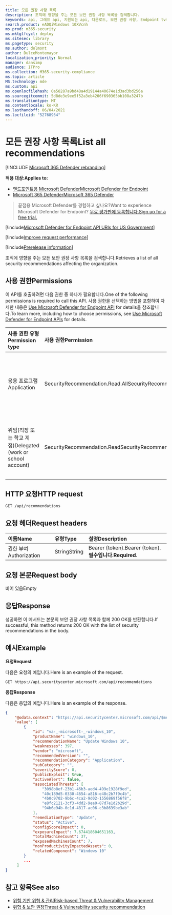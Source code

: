 ```yaml
---
title: 모든 권장 사항 목록
description: 조직에 영향을 주는 모든 보안 권장 사항 목록을 검색합니다.
keywords: api, 그래프 api, 지원되는 api, 다운로드, 보안 권장 사항, Endpoint tvm api용 Microsoft Defender, 위협 및 취약성 관리, 위협 및 취약성 관리 api
search.product: eADQiWindows 10XVcnh
ms.prod: m365-security
ms.mktglfcycl: deploy
ms.sitesec: library
ms.pagetype: security
ms.author: dolmont
author: DulceMontemayor
localization_priority: Normal
manager: dansimp
audience: ITPro
ms.collection: M365-security-compliance
ms.topic: article
MS.technology: mde
ms.custom: api
ms.openlocfilehash: 0a58287a9bd48a4d19144a40674e1d3ad3bd256a
ms.sourcegitcommit: 5d8de3e9ee5f52a3eb4206f690365bb108a3247b
ms.translationtype: MT
ms.contentlocale: ko-KR
ms.lasthandoff: 06/04/2021
ms.locfileid: "52768934"
---
```

# <a name="list-all-recommendations"></a><span data-ttu-id="093fa-104">모든 권장 사항 목록</span><span class="sxs-lookup"><span data-stu-id="093fa-104">List all recommendations</span></span>

[!INCLUDE [Microsoft 365 Defender rebranding](../../includes/microsoft-defender.md)]

<span data-ttu-id="093fa-105">**적용 대상:**</span><span class="sxs-lookup"><span data-stu-id="093fa-105">**Applies to:**</span></span>
- [<span data-ttu-id="093fa-106">엔드포인트용 Microsoft Defender</span><span class="sxs-lookup"><span data-stu-id="093fa-106">Microsoft Defender for Endpoint</span></span>](https://go.microsoft.com/fwlink/p/?linkid=2154037)
- [<span data-ttu-id="093fa-107">Microsoft 365 Defender</span><span class="sxs-lookup"><span data-stu-id="093fa-107">Microsoft 365 Defender</span></span>](https://go.microsoft.com/fwlink/?linkid=2118804)


> <span data-ttu-id="093fa-108">끝점용 Microsoft Defender를 경험하고 싶나요?</span><span class="sxs-lookup"><span data-stu-id="093fa-108">Want to experience Microsoft Defender for Endpoint?</span></span> [<span data-ttu-id="093fa-109">무료 평가판에 등록합니다.</span><span class="sxs-lookup"><span data-stu-id="093fa-109">Sign up for a free trial.</span></span>](https://www.microsoft.com/microsoft-365/windows/microsoft-defender-atp?ocid=docs-wdatp-exposedapis-abovefoldlink) 

[!include[Microsoft Defender for Endpoint API URIs for US Government](../../includes/microsoft-defender-api-usgov.md)]

[!include[Improve request performance](../../includes/improve-request-performance.md)]

[!include[Prerelease information](../../includes/prerelease.md)]

<span data-ttu-id="093fa-110">조직에 영향을 주는 모든 보안 권장 사항 목록을 검색합니다.</span><span class="sxs-lookup"><span data-stu-id="093fa-110">Retrieves a list of all security recommendations affecting the organization.</span></span>

## <a name="permissions"></a><span data-ttu-id="093fa-111">사용 권한</span><span class="sxs-lookup"><span data-stu-id="093fa-111">Permissions</span></span>
<span data-ttu-id="093fa-112">이 API를 호출하려면 다음 권한 중 하나가 필요합니다.</span><span class="sxs-lookup"><span data-stu-id="093fa-112">One of the following permissions is required to call this API.</span></span> <span data-ttu-id="093fa-113">사용 권한을 선택하는 방법을 포함하여 자세한 내용은 [Use Microsoft Defender for Endpoint API](apis-intro.md) for details을 참조합니다.</span><span class="sxs-lookup"><span data-stu-id="093fa-113">To learn more, including how to choose permissions, see [Use Microsoft Defender for Endpoint APIs](apis-intro.md) for details.</span></span>

<span data-ttu-id="093fa-114">사용 권한 유형</span><span class="sxs-lookup"><span data-stu-id="093fa-114">Permission type</span></span> |   <span data-ttu-id="093fa-115">사용 권한</span><span class="sxs-lookup"><span data-stu-id="093fa-115">Permission</span></span>  |   <span data-ttu-id="093fa-116">사용 권한 표시 이름</span><span class="sxs-lookup"><span data-stu-id="093fa-116">Permission display name</span></span>
:---|:---|:---
<span data-ttu-id="093fa-117">응용 프로그램</span><span class="sxs-lookup"><span data-stu-id="093fa-117">Application</span></span> |   <span data-ttu-id="093fa-118">SecurityRecommendation.Read.All</span><span class="sxs-lookup"><span data-stu-id="093fa-118">SecurityRecommendation.Read.All</span></span> |   <span data-ttu-id="093fa-119">'위협 및 취약성 관리 보안 권장 정보 읽기'</span><span class="sxs-lookup"><span data-stu-id="093fa-119">'Read Threat and Vulnerability Management security recommendation information'</span></span>
<span data-ttu-id="093fa-120">위임(직장 또는 학교 계정)</span><span class="sxs-lookup"><span data-stu-id="093fa-120">Delegated (work or school account)</span></span> | <span data-ttu-id="093fa-121">SecurityRecommendation.Read</span><span class="sxs-lookup"><span data-stu-id="093fa-121">SecurityRecommendation.Read</span></span> |  <span data-ttu-id="093fa-122">'위협 및 취약성 관리 보안 권장 정보 읽기'</span><span class="sxs-lookup"><span data-stu-id="093fa-122">'Read Threat and Vulnerability Management security recommendation information'</span></span>

## <a name="http-request"></a><span data-ttu-id="093fa-123">HTTP 요청</span><span class="sxs-lookup"><span data-stu-id="093fa-123">HTTP request</span></span>
```
GET /api/recommendations
```

## <a name="request-headers"></a><span data-ttu-id="093fa-124">요청 헤더</span><span class="sxs-lookup"><span data-stu-id="093fa-124">Request headers</span></span>

<span data-ttu-id="093fa-125">이름</span><span class="sxs-lookup"><span data-stu-id="093fa-125">Name</span></span> | <span data-ttu-id="093fa-126">유형</span><span class="sxs-lookup"><span data-stu-id="093fa-126">Type</span></span> | <span data-ttu-id="093fa-127">설명</span><span class="sxs-lookup"><span data-stu-id="093fa-127">Description</span></span>
:---|:---|:---
<span data-ttu-id="093fa-128">권한 부여</span><span class="sxs-lookup"><span data-stu-id="093fa-128">Authorization</span></span> | <span data-ttu-id="093fa-129">String</span><span class="sxs-lookup"><span data-stu-id="093fa-129">String</span></span> | <span data-ttu-id="093fa-130">Bearer {token}.</span><span class="sxs-lookup"><span data-stu-id="093fa-130">Bearer {token}.</span></span> <span data-ttu-id="093fa-131">**필수입니다**.</span><span class="sxs-lookup"><span data-stu-id="093fa-131">**Required**.</span></span>


## <a name="request-body"></a><span data-ttu-id="093fa-132">요청 본문</span><span class="sxs-lookup"><span data-stu-id="093fa-132">Request body</span></span>
<span data-ttu-id="093fa-133">비어 있음</span><span class="sxs-lookup"><span data-stu-id="093fa-133">Empty</span></span>

## <a name="response"></a><span data-ttu-id="093fa-134">응답</span><span class="sxs-lookup"><span data-stu-id="093fa-134">Response</span></span>
<span data-ttu-id="093fa-135">성공하면 이 메서드는 본문의 보안 권장 사항 목록과 함께 200 OK를 반환합니다.</span><span class="sxs-lookup"><span data-stu-id="093fa-135">If successful, this method returns 200 OK with the list of security recommendations in the body.</span></span>


## <a name="example"></a><span data-ttu-id="093fa-136">예시</span><span class="sxs-lookup"><span data-stu-id="093fa-136">Example</span></span>

<span data-ttu-id="093fa-137">**요청**</span><span class="sxs-lookup"><span data-stu-id="093fa-137">**Request**</span></span>

<span data-ttu-id="093fa-138">다음은 요청의 예입니다.</span><span class="sxs-lookup"><span data-stu-id="093fa-138">Here is an example of the request.</span></span>

```http
GET https://api.securitycenter.microsoft.com/api/recommendations
```

<span data-ttu-id="093fa-139">**응답**</span><span class="sxs-lookup"><span data-stu-id="093fa-139">**Response**</span></span>

<span data-ttu-id="093fa-140">다음은 응답의 예입니다.</span><span class="sxs-lookup"><span data-stu-id="093fa-140">Here is an example of the response.</span></span>


```json
{
    "@odata.context": "https://api.securitycenter.microsoft.com/api/$metadata#Recommendations",
    "value": [
        {
            "id": "va-_-microsoft-_-windows_10",
            "productName": "windows_10",
            "recommendationName": "Update Windows 10",
            "weaknesses": 397,
            "vendor": "microsoft",
            "recommendedVersion": "",
            "recommendationCategory": "Application",
            "subCategory": "",
            "severityScore": 0,
            "publicExploit": true,
            "activeAlert": false,
            "associatedThreats": [
                "3098b8ef-23b1-46b3-aed4-499e1928f9ed",
                "40c189d5-0330-4654-a816-e48c2b7f9c4b",
                "4b0c9702-9b6c-4ca2-9d02-1556869f56f8",
                "e8fc2121-3cf3-4dd2-9ea0-87d7e1d2b29d",
                "94b6e94b-0c1d-4817-ac06-c3b8639be3ab"
            ],
            "remediationType": "Update",
            "status": "Active",
            "configScoreImpact": 0,
            "exposureImpact": 7.674418604651163,
            "totalMachineCount": 37,
            "exposedMachinesCount": 7,
            "nonProductivityImpactedAssets": 0,
            "relatedComponent": "Windows 10"
        }
        ...
     ]
}
```
## <a name="see-also"></a><span data-ttu-id="093fa-141">참고 항목</span><span class="sxs-lookup"><span data-stu-id="093fa-141">See also</span></span>
- [<span data-ttu-id="093fa-142">위험 기반 위협 & 관리</span><span class="sxs-lookup"><span data-stu-id="093fa-142">Risk-based Threat & Vulnerability Management</span></span>](https://docs.microsoft.com/microsoft-365/security/defender-endpoint/next-gen-threat-and-vuln-mgt)
- [<span data-ttu-id="093fa-143">위협 & 보안 권장</span><span class="sxs-lookup"><span data-stu-id="093fa-143">Threat & Vulnerability security recommendation</span></span>](https://docs.microsoft.com/microsoft-365/security/defender-endpoint/tvm-security-recommendation)

